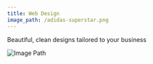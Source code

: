 ```yaml
---
title: Web Design
image_path: /adidas-superstar.png
---
```


Beautiful, clean designs tailored to your business

![Image Path](https://app.cloudcannon.com/sites/13061/site_files/raw/?path=adidas-superstar.png&amp;timestamp=1437577121262)